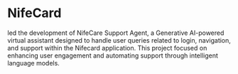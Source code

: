 # NifeCard
led the development of NifeCare Support Agent, a Generative AI-powered virtual assistant designed to handle user queries related to login, navigation, and support within the Nifecard application. This project focused on enhancing user engagement and automating support through intelligent language models.
